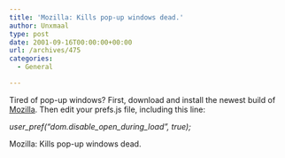 ```yaml
---
title: 'Mozilla: Kills pop-up windows dead.'
author: Unxmaal
type: post
date: 2001-09-16T00:00:00+00:00
url: /archives/475
categories:
  - General

---
```

Tired of pop-up windows? First, download and install the newest build of [Mozilla][1]. Then edit your prefs.js file, including this line: 

_user\_pref(&#8220;dom.disable\_open\_during\_load&#8221;, true);_

Mozilla: Kills pop-up windows dead.

 [1]: http://ftp.mozilla.org/pub/mozilla/nightly/latest/mozilla-win32-installer.exe "It's a better browser!"